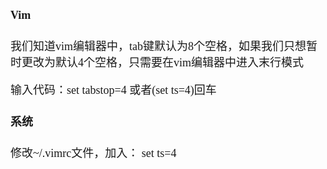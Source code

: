 <font size = 4 face = "黑体">

#### Vim

我们知道vim编辑器中，tab键默认为8个空格，如果我们只想暂时更改为默认4个空格，只需要在vim编辑器中进入末行模式

输入代码：set tabstop=4 或者(set ts=4)回车

#### 系统

修改~/.vimrc文件，加入：
set ts=4

</font>